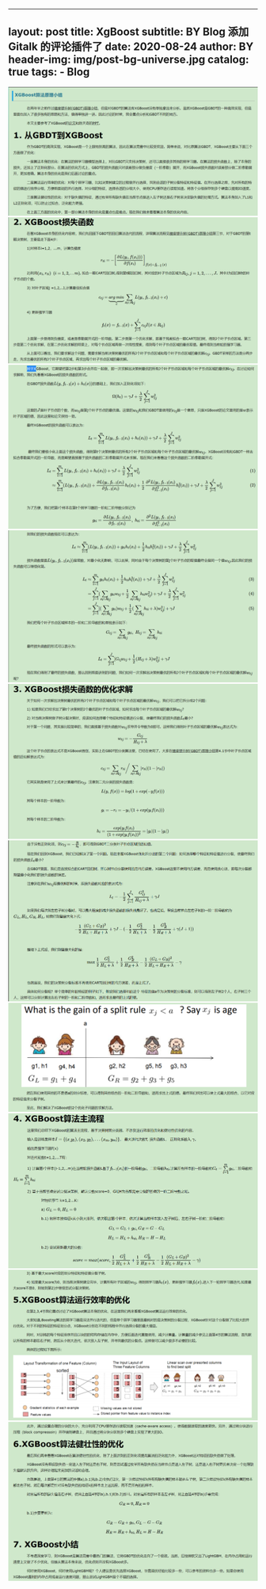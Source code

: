 
---
layout:     post
title:      XgBoost
subtitle:   BY Blog 添加 Gitalk 的评论插件了
date:       2020-08-24
author:     BY
header-img: img/post-bg-universe.jpg
catalog: true
tags:
    - Blog
---

![avatar](../pictures/XgBoost/XgBoost1.png)
![avatar](../pictures/XgBoost/XgBoost2.png)
![avatar](../pictures/XgBoost/XgBoost3.png)
![avatar](../pictures/XgBoost/XgBoost4.png)
![avatar](../pictures/XgBoost/XgBoost5.png)
![avatar](../pictures/XgBoost/XgBoost6.png)
![avatar](../pictures/XgBoost/XgBoost7.png)
![avatar](../pictures/XgBoost/XgBoost8.png)
![avatar](../pictures/XgBoost/XgBoost9.png)
![avatar](../pictures/XgBoost/XgBoost10.png) 
